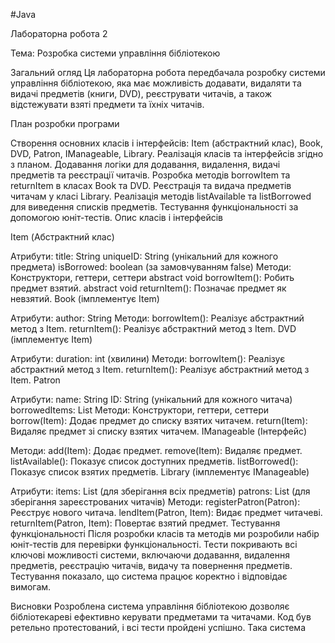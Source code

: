 #Java

Лабораторна робота 2

Тема: Розробка системи управління бібліотекою

Загальний огляд
Ця лабораторна робота передбачала розробку системи управління бібліотекою, яка має можливість додавати, видаляти та видачі предметів (книги, DVD), реєструвати читачів, а також відстежувати взяті предмети та їхніх читачів.

План розробки програми

Створення основних класів і інтерфейсів: Item (абстрактний клас), Book, DVD, Patron, IManageable, Library.
Реалізація класів та інтерфейсів згідно з планом.
Додавання логіки для додавання, видалення, видачі предметів та реєстрації читачів.
Розробка методів borrowItem та returnItem в класах Book та DVD.
Реєстрація та видача предметів читачам у класі Library.
Реалізація методів listAvailable та listBorrowed для виведення списків предметів.
Тестування функціональності за допомогою юніт-тестів.
Опис класів і інтерфейсів

Item (Абстрактний клас)

Атрибути:
title: String
uniqueID: String (унікальний для кожного предмета)
isBorrowed: boolean (за замовчуванням false)
Методи:
Конструктори, геттери, сеттери
abstract void borrowItem(): Робить предмет взятий.
abstract void returnItem(): Позначає предмет як невзятий.
Book (імплементує Item)

Атрибути:
author: String
Методи:
borrowItem(): Реалізує абстрактний метод з Item.
returnItem(): Реалізує абстрактний метод з Item.
DVD (імплементує Item)

Атрибути:
duration: int (хвилини)
Методи:
borrowItem(): Реалізує абстрактний метод з Item.
returnItem(): Реалізує абстрактний метод з Item.
Patron

Атрибути:
name: String
ID: String (унікальний для кожного читача)
borrowedItems: List<Item>
Методи:
Конструктори, геттери, сеттери
borrow(Item): Додає предмет до списку взятих читачем.
return(Item): Видаляє предмет зі списку взятих читачем.
IManageable (Інтерфейс)

Методи:
add(Item): Додає предмет.
remove(Item): Видаляє предмет.
listAvailable(): Показує список доступних предметів.
listBorrowed(): Показує список взятих предметів.
Library (імплементує IManageable)

Атрибути:
items: List<Item> (для зберігання всіх предметів)
patrons: List<Patron> (для зберігання зареєстрованих читачів)
Методи:
registerPatron(Patron): Реєструє нового читача.
lendItem(Patron, Item): Видає предмет читачеві.
returnItem(Patron, Item): Повертає взятий предмет.
Тестування функціональності
Після розробки класів та методів ми розробили набір юніт-тестів для перевірки функціональності. Тести покривають всі ключові можливості системи, включаючи додавання, видалення предметів, реєстрацію читачів, видачу та повернення предметів. Тестування показало, що система працює коректно і відповідає вимогам.

Висновки
Розроблена система управління бібліотекою дозволяє бібліотекареві ефективно керувати предметами та читачами. Код був ретельно протестований, і всі тести пройдені успішно. Така система